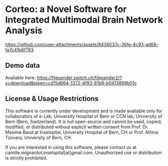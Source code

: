 # Corteo: a Novel Software for Integrated Multimodal Brain Network Analysis


https://github.com/user-attachments/assets/8438037c-36fe-4c93-ad68-fa7c41b6f793


## Demo data
Available here: https://filesender.switch.ch/filesender2/?s=download&token=cd15d664-1372-4f93-81b8-b0413899b01c

## License & Usage Restrictions
This software is currently under development and is made available only for collaborators of e-Lab, University Hospital of Bern or CCN lab, University of Bern (Bern, Switzerland). 
It is not open-source and cannot be used, copied, modified, or distributed without explicit written consent from Prof. Dr. Maxime Baud at Inselspital, University Hospital of Bern, CH or Prof. Athina Tzovara, University of Bern, CH.

If you are interested in using this software, please contact us at camille.mignardot.inselspital[at]gmail.com. 
Unauthorized use or distribution is strictly prohibited.
